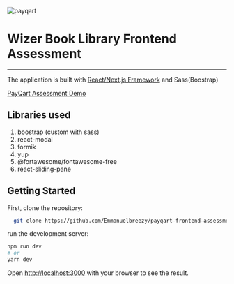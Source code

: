 ![payqart](https://user-images.githubusercontent.com/35114137/140321563-8c781f29-baf5-44cd-abfc-5c86a56fd860.jpg)

# Wizer Book Library Frontend Assessment
----

The application is built with [React/Next.js Framework](https://nextjs.org/) and Sass(Boostrap)

[PayQart Assessment Demo](https://paddle-frontend-assessment.vercel.app/homepage)

## Libraries used

1. boostrap (custom with sass)
2. react-modal
3. formik
4. yup
5. @fortawesome/fontawesome-free
6. react-sliding-pane

## Getting Started

First, clone the repository:

```bash
  git clone https://github.com/Emmanuelbreezy/payqart-frontend-assessment.git
```
run the development server:

```bash
npm run dev
# or
yarn dev
```
Open [http://localhost:3000](http://localhost:3000) with your browser to see the result.


